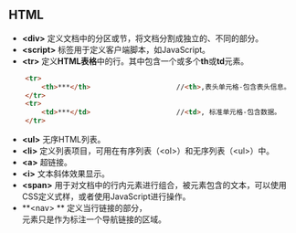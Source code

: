 ## HTML

- **\<div>**  定义文档中的分区或节，将文档分割成独立的、不同的部分。
- **\<script>** 标签用于定义客户端脚本，如JavaScript。
- **\<tr>** 定义**HTML表格**中的行。其中包含一个或多个**th**或**td**元素。

```html
    <tr>
        <th>***</th>                     //<th>,表头单元格-包含表头信息。
    </tr>
    <tr>
        <td>***</td>                     //<td>, 标准单元格-包含数据。
    </tr>
```

- **\<ul>** 无序HTML列表。
- **\<li>** 定义列表项目，可用在有序列表（\<ol>）和无序列表（\<ul>）中。
- **\<a>** 超链接。
- **\<i>** 文本斜体效果显示。
- **\<span>** 用于对文档中的行内元素进行组合，被<span>元素包含的文本，可以使用CSS定义式样，或者使用JavaScript进行操作。
- **\<nav> ** 定义当行链接的部分，<nav>元素只是作为标注一个导航链接的区域。